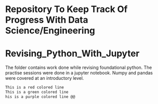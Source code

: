 # Repository To Keep Track Of Progress With Data Science/Engineering

# Revising_Python_With_Jupyter
The folder contains work done while revising foundational python. The practise
sessions were done in a jupyter notebook. Numpy and pandas were covered at an 
introductory level.

```diff
This is a red colored line
This is a green colored line
his is a purple colored line @@
```
